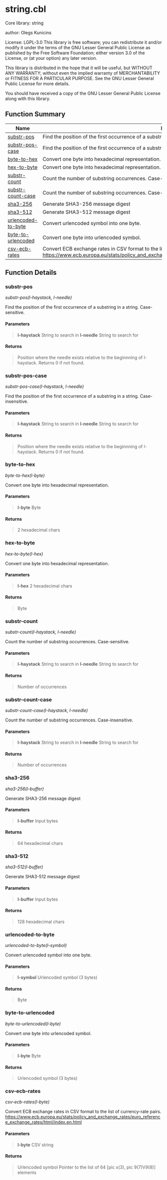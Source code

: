 # string.cbl

Core library: string

author: Olegs Kunicins


License: LGPL-3.0
This library is free software; you can redistribute it and/or
modify it under the terms of the GNU Lesser General Public
License as published by the Free Software Foundation; either
version 3.0 of the License, or (at your option) any later version.

This library is distributed in the hope that it will be useful,
but WITHOUT ANY WARRANTY; without even the implied warranty of
MERCHANTABILITY or FITNESS FOR A PARTICULAR PURPOSE.  See the GNU
Lesser General Public License for more details.

You should have received a copy of the GNU Lesser General Public
License along with this library.

## Function Summary

| Name | Description |
| ----------- | ----------- | 
| [substr-pos](#substr-pos) | Find the position of the first occurrence of a substring in a string. Case-sensitive. | 
| [substr-pos-case](#substr-pos-case) | Find the position of the first occurrence of a substring in a string. Case-insensitive. | 
| [byte-to-hex](#byte-to-hex) | Convert one byte into hexadecimal representation. | 
| [hex-to-byte](#hex-to-byte) | Convert one byte into hexadecimal representation. | 
| [substr-count](#substr-count) | Count the number of substring occurrences. Case-sensitive. | 
| [substr-count-case](#substr-count-case) | Count the number of substring occurrences. Case-insensitive. | 
| [sha3-256](#sha3-256) | Generate SHA3-256 message digest | 
| [sha3-512](#sha3-512) | Generate SHA3-512 message digest | 
| [urlencoded-to-byte](#urlencoded-to-byte) | Convert urlencoded symbol into one byte. | 
| [byte-to-urlencoded](#byte-to-urlencoded) | Convert one byte into urlencoded symbol. | 
| [csv-ecb-rates](#csv-ecb-rates) | Convert ECB exchange rates in CSV format to the list of currency-rate pairs. https://www.ecb.europa.eu/stats/policy_and_exchange_rates/euro_reference_exchange_rates/html/index.en.html | 

## Function Details

### substr-pos

*substr-pos(l-haystack, l-needle)*

Find the position of the first occurrence of a substring in a string.
Case-sensitive.



#### Parameters

> **l-haystack** String to search in 
> **l-needle** String to search for 

#### Returns

> Position where the needle exists relative to the beginnning
of l-haystack. Returns 0 if not found.

### substr-pos-case

*substr-pos-case(l-haystack, l-needle)*

Find the position of the first occurrence of a substring in a string.
Case-insensitive.



#### Parameters

> **l-haystack** String to search in 
> **l-needle** String to search for 

#### Returns

> Position where the needle exists relative to the beginnning
of l-haystack. Returns 0 if not found.

### byte-to-hex

*byte-to-hex(l-byte)*

Convert one byte into hexadecimal representation.



#### Parameters

> **l-byte** Byte 

#### Returns

> 2 hexadecimal chars

### hex-to-byte

*hex-to-byte(l-hex)*

Convert one byte into hexadecimal representation.



#### Parameters

> **l-hex** 2 hexadecimal chars 

#### Returns

> Byte

### substr-count

*substr-count(l-haystack, l-needle)*

Count the number of substring occurrences. Case-sensitive.



#### Parameters

> **l-haystack** String to search in 
> **l-needle** String to search for 

#### Returns

> Number of occurrences

### substr-count-case

*substr-count-case(l-haystack, l-needle)*

Count the number of substring occurrences. Case-insensitive.



#### Parameters

> **l-haystack** String to search in 
> **l-needle** String to search for 

#### Returns

> Number of occurrences

### sha3-256

*sha3-256(l-buffer)*

Generate SHA3-256 message digest



#### Parameters

> **l-buffer** Input bytes 

#### Returns

> 64 hexadecimal chars

### sha3-512

*sha3-512(l-buffer)*

Generate SHA3-512 message digest



#### Parameters

> **l-buffer** Input bytes 

#### Returns

> 128 hexadecimal chars

### urlencoded-to-byte

*urlencoded-to-byte(l-symbol)*

Convert urlencoded symbol into one byte.



#### Parameters

> **l-symbol** Urlencoded symbol (3 bytes) 

#### Returns

> Byte

### byte-to-urlencoded

*byte-to-urlencoded(l-byte)*

Convert one byte into urlencoded symbol.



#### Parameters

> **l-byte** Byte 

#### Returns

> Urlencoded symbol (3 bytes)

### csv-ecb-rates

*csv-ecb-rates(l-byte)*

Convert ECB exchange rates in CSV format to the list of currency-rate pairs.
https://www.ecb.europa.eu/stats/policy_and_exchange_rates/euro_reference_exchange_rates/html/index.en.html



#### Parameters

> **l-byte** CSV string 

#### Returns

> Urlencoded symbol Pointer to the list of 64 [pic x(3), pic 9(7)V9(8)] elements
